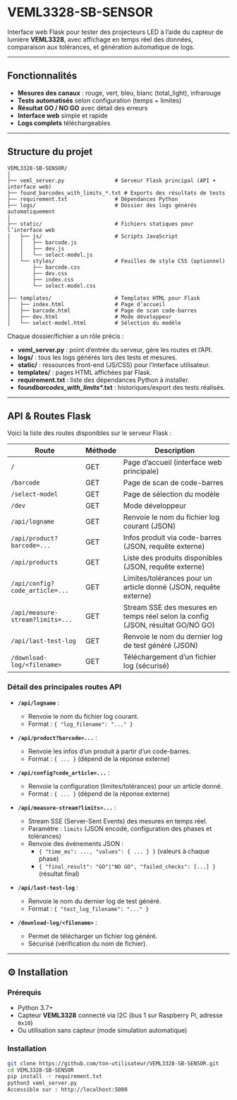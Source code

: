 # VEML3328-SB-SENSOR

Interface web Flask pour tester des projecteurs LED à l’aide du capteur de lumière **VEML3328**, avec affichage en temps réel des données, comparaison aux tolérances, et génération automatique de logs.

---

## Fonctionnalités

- **Mesures des canaux** : rouge, vert, bleu, blanc (total_light), infrarouge
- **Tests automatisés** selon configuration (temps + limites)
- **Résultat GO / NO GO** avec détail des erreurs
- **Interface web** simple et rapide
- **Logs complets** téléchargeables

---

## Structure du projet

```
VEML3328-SB-SENSOR/
│
├── veml_server.py                # Serveur Flask principal (API + interface web)
├── found_barcodes_with_limits_*.txt # Exports des résultats de tests
├── requirement.txt               # Dépendances Python
├── logs/                         # Dossier des logs générés automatiquement
│
├── static/                       # Fichiers statiques pour l’interface web
│   ├── js/                       # Scripts JavaScript
│   │   ├── barcode.js
│   │   ├── dev.js
│   │   └── select-model.js
│   └── styles/                   # Feuilles de style CSS (optionnel)
│       ├── barcode.css
│       ├── dev.css
│       ├── index.css
│       └── select-model.css
│
├── templates/                    # Templates HTML pour Flask
│   ├── index.html                # Page d’accueil
│   ├── barcode.html              # Page de scan code-barres
│   ├── dev.html                  # Mode développeur
│   └── select-model.html         # Sélection du modèle
```

Chaque dossier/fichier a un rôle précis :

- **veml_server.py** : point d’entrée du serveur, gère les routes et l’API.
- **logs/** : tous les logs générés lors des tests et mesures.
- **static/** : ressources front-end (JS/CSS) pour l’interface utilisateur.
- **templates/** : pages HTML affichées par Flask.
- **requirement.txt** : liste des dépendances Python à installer.
- **found*barcodes_with_limits*\*.txt** : historiques/export des tests réalisés.

---

## API & Routes Flask

Voici la liste des routes disponibles sur le serveur Flask :

| Route                            | Méthode | Description                                                                    |
| -------------------------------- | ------- | ------------------------------------------------------------------------------ |
| `/`                              | GET     | Page d’accueil (interface web principale)                                      |
| `/barcode`                       | GET     | Page de scan de code-barres                                                    |
| `/select-model`                  | GET     | Page de sélection du modèle                                                    |
| `/dev`                           | GET     | Mode développeur                                                               |
| `/api/logname`                   | GET     | Renvoie le nom du fichier log courant (JSON)                                   |
| `/api/product?barcode=...`       | GET     | Infos produit via code-barres (JSON, requête externe)                          |
| `/api/products`                  | GET     | Liste des produits disponibles (JSON, requête externe)                         |
| `/api/config?code_article=...`   | GET     | Limites/tolérances pour un article donné (JSON, requête externe)               |
| `/api/measure-stream?limits=...` | GET     | Stream SSE des mesures en temps réel selon la config (JSON, résultat GO/NO GO) |
| `/api/last-test-log`             | GET     | Renvoie le nom du dernier log de test généré (JSON)                            |
| `/download-log/<filename>`       | GET     | Téléchargement d’un fichier log (sécurisé)                                     |

### Détail des principales routes API

- **`/api/logname`** :

  - Renvoie le nom du fichier log courant.
  - Format : `{ "log_filename": "..." }`

- **`/api/product?barcode=...`** :

  - Renvoie les infos d’un produit à partir d’un code-barres.
  - Format : `{ ... }` (dépend de la réponse externe)

- **`/api/config?code_article=...`** :

  - Renvoie la configuration (limites/tolérances) pour un article donné.
  - Format : `{ ... }` (dépend de la réponse externe)

- **`/api/measure-stream?limits=...`** :

  - Stream SSE (Server-Sent Events) des mesures en temps réel.
  - Paramètre : `limits` (JSON encodé, configuration des phases et tolérances)
  - Renvoie des événements JSON :
    - `{ "time_ms": ..., "values": { ... } }` (valeurs à chaque phase)
    - `{ "final_result": "GO"|"NO GO", "failed_checks": [...] }` (résultat final)

- **`/api/last-test-log`** :

  - Renvoie le nom du dernier log de test généré.
  - Format : `{ "test_log_filename": "..." }`

- **`/download-log/<filename>`** :
  - Permet de télécharger un fichier log généré.
  - Sécurisé (vérification du nom de fichier).

---

## ⚙️ Installation

### Prérequis

- Python 3.7+
- Capteur **VEML3328** connecté via I2C (bus 1 sur Raspberry Pi, adresse `0x10`)
- Ou utilisation sans capteur (mode simulation automatique)

### Installation

```bash
git clone https://github.com/ton-utilisateur/VEML3328-SB-SENSOR.git
cd VEML3328-SB-SENSOR
pip install -r requirement.txt
python3 veml_server.py
Accessible sur : http://localhost:5000
```
